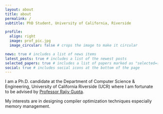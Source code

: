 ```yaml
---
layout: about
title: about
permalink: /
subtitle: PhD Student, University of California, Riverside

profile:
  align: right
  image: prof_pic.jpg
  image_circular: false # crops the image to make it circular

news: true # includes a list of news items
latest_posts: true # includes a list of the newest posts
selected_papers: true # includes a list of papers marked as "selected={true}"
social: true # includes social icons at the bottom of the page
---
```


I am a Ph.D. candidate at the Department of Computer Science & Engineering, University of California Riverside (UCR) where I am fortunate to be advised by [Professor Rajiv Gupta](http://www.cs.ucr.edu/~gupta/).

My interests are in designing compiler optimization techniques especially memory management. 

